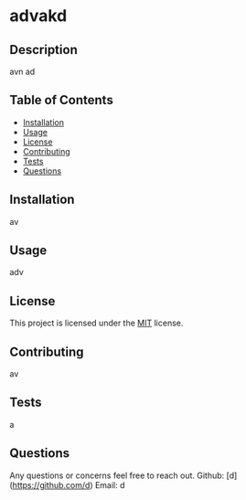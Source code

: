 # advakd
    
## Description
avn ad
    
## Table of Contents
- [Installation](#installation)
- [Usage](#usage)
- [License](#license)
- [Contributing](#contributing)
- [Tests](#tests)
- [Questions](#questions)
        
## Installation
av
    
## Usage
adv

## License
This project is licensed under the [MIT](https://opensource.org/licenses/MIT) license.


## Contributing
av

## Tests
a
    
## Questions
Any questions or concerns feel free to reach out.
Github: [d] (https://github.com/d)
Email: d

